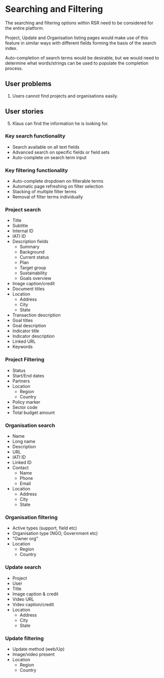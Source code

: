 # Searching and Filtering
The searching and filtering options within RSR need to be considered for the entire platform.

Project, Update and Organisation listing pages would make use of this feature in similar ways with different fields forming the basis of the search index.

Auto-completion of search terms would be desirable, but we would need to determine what words/strings can be used to populate the completion process.

## User problems
1. Users cannot find projects and organisations easily.

## User stories
5. Klaus can find the information he is looking for.

### Key search functionality
- Search available on all text fields
- Advanced search on specific fields or field sets
- Auto-complete on search term input

### Key filtering functionality
- Auto-complete dropdown on filterable terms
- Automatic page refreshing on filter selection
- Stacking of multiple filter terms
- Removal of filter terms individually

### Project search
- Title
- Subtitle
- Internal ID
- IATI ID
- Description fields
	- Summary
	- Background
	- Current status
	- Plan
	- Target group
	- Sustainability
	- Goals overview
- Image caption/credit
- Document titles
- Location
	- Address
	- City
	- State
- Transaction description
- Goal titles
- Goal description
- Indicator title
- Indicator description
- Linked URL
- Keywords

### Project Filtering
- Status
- Start/End dates
- Partners
- Location
	- Region
	- Country
- Policy marker
- Sector code
- Total budget amount

### Organisation search
- Name
- Long name
- Description
- URL
- IATI ID
- Linked ID
- Contact
	- Name
	- Phone
	- Email
- Location
	- Address
	- City
	- State

### Organisation filtering
- Active types (support, field etc)
- Organisation type (NGO, Government etc)
- "Owner org"
- Location
	- Region
	- Country

### Update search
- Project
- User
- Title
- Image caption & credit
- Video URL
- Video caption/credit
- Location
	- Address
	- City
	- State

### Update filtering
- Update method (web/Up)
- Image/video present
- Location
	- Region
	- Country
